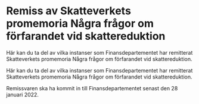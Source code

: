 # Remiss av Skatteverkets promemoria Några frågor om förfarandet vid skattereduktion

Här kan du ta del av vilka instanser som Finansdepartementet har remitterat Skatteverkets promemoria Några frågor om förfarandet vid skattereduktion.

Här kan du ta del av vilka instanser som Finansdepartementet har remitterat Skatteverkets promemoria Några frågor om förfarandet vid skattereduktion.

Remissvaren ska ha kommit in till Finansdepartementet senast den 28 januari 2022.
